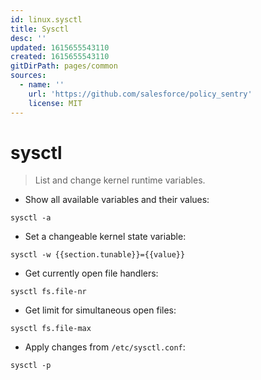 ```yaml
---
id: linux.sysctl
title: Sysctl
desc: ''
updated: 1615655543110
created: 1615655543110
gitDirPath: pages/common
sources:
  - name: ''
    url: 'https://github.com/salesforce/policy_sentry'
    license: MIT
---
```

# sysctl

> List and change kernel runtime variables.

- Show all available variables and their values:

`sysctl -a`

- Set a changeable kernel state variable:

`sysctl -w {{section.tunable}}={{value}}`

- Get currently open file handlers:

`sysctl fs.file-nr`

- Get limit for simultaneous open files:

`sysctl fs.file-max`

- Apply changes from `/etc/sysctl.conf`:

`sysctl -p`

